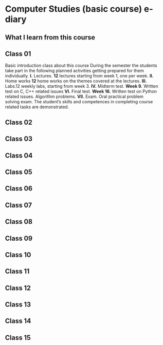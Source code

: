 # Computer Studies (basic course) e-diary
## What I learn from this course
## **Class 01**
Basic introduction class about this course
During the semester the students take part in the following planned activities getting prepared for
them individually.
**I.** Lectures.
**12** lectures starting from week 1, one per week.
**II.** Home works
**12** home works on the themes covered at the lectures.
**III.** Labs.12 weekly labs, starting from week 3.
**IV.** Midterm test.
**Week 9.** Written test on C, C++ related issues
**VI.** Final test.
**Week 16.** Written test on Python related issues. Algorithm problems.
**VII.** Exam.
Oral practical problem solving exam. The student’s skills and competences in completing course
related tasks are demonstrated.

## **Class 02**












## **Class 03**












## **Class 04** 











## **Class 05**


















## **Class 06**


















## **Class 07**

















## **Class 08**



















## **Class 09**
























## **Class 10**





















## **Class 11**
















## **Class 12**



















## **Class 13**


















## **Class 14**























## **Class 15**






















































